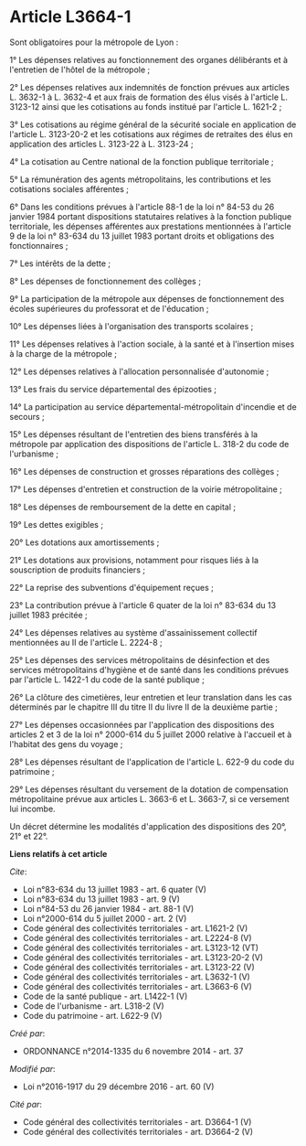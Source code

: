 # Article L3664-1

Sont obligatoires pour la métropole de Lyon : 

1° Les dépenses relatives au fonctionnement des organes délibérants et à l'entretien de l'hôtel de la métropole ; 

2° Les dépenses relatives aux indemnités de fonction prévues aux articles L. 3632-1 à L. 3632-4 et aux frais de formation des
élus visés à l'article L. 3123-12 ainsi que les cotisations au fonds institué par l'article L. 1621-2 ; 

3° Les cotisations au régime général de la sécurité sociale en application de l'article L. 3123-20-2 et les cotisations aux
régimes de retraites des élus en application des articles L. 3123-22 à L. 3123-24 ; 

4° La cotisation au Centre national de la fonction publique territoriale ; 

5° La rémunération des agents métropolitains, les contributions et les cotisations sociales afférentes ; 

6° Dans les conditions prévues à l'article 88-1 de la loi n° 84-53 du 26 janvier 1984 portant dispositions statutaires
relatives à la fonction publique territoriale, les dépenses afférentes aux prestations mentionnées à l'article 9 de la loi n°
83-634 du 13 juillet 1983 portant droits et obligations des fonctionnaires ; 

7° Les intérêts de la dette ; 

8° Les dépenses de fonctionnement des collèges ; 

9° La participation de la métropole aux dépenses de fonctionnement des écoles supérieures du professorat et de l'éducation ; 

10° Les dépenses liées à l'organisation des transports scolaires ; 

11° Les dépenses relatives à l'action sociale, à la santé et à l'insertion mises à la charge de la métropole ; 

12° Les dépenses relatives à l'allocation personnalisée d'autonomie ; 

13° Les frais du service départemental des épizooties ; 

14° La participation au service départemental-métropolitain d'incendie et de secours ; 

15° Les dépenses résultant de l'entretien des biens transférés à la métropole par application des dispositions de l'article
L. 318-2 du code de l'urbanisme ; 

16° Les dépenses de construction et grosses réparations des collèges ; 

17° Les dépenses d'entretien et construction de la voirie métropolitaine ; 

18° Les dépenses de remboursement de la dette en capital ; 

19° Les dettes exigibles ; 

20° Les dotations aux amortissements ; 

21° Les dotations aux provisions, notamment pour risques liés à la souscription de produits financiers ; 

22° La reprise des subventions d'équipement reçues ; 

23° La contribution prévue à l'article 6 quater de la loi n° 83-634 du 13 juillet 1983 précitée ; 

24° Les dépenses relatives au système d'assainissement collectif mentionnées au II de l'article L. 2224-8 ; 

25° Les dépenses des services métropolitains de désinfection et des services métropolitains d'hygiène et de santé dans les
conditions prévues par l'article L. 1422-1 du code de la santé publique ; 

26° La clôture des cimetières, leur entretien et leur translation dans les cas déterminés par le chapitre III du titre II du
livre II de la deuxième partie ; 

27° Les dépenses occasionnées par l'application des dispositions des articles 2 et 3 de la loi n° 2000-614 du 5 juillet 2000
relative à l'accueil et à l'habitat des gens du voyage ; 

28° Les dépenses résultant de l'application de l'article L. 622-9 du code du patrimoine ; 

29° Les dépenses résultant du versement de la dotation de compensation métropolitaine prévue aux articles L. 3663-6 et L.
3663-7, si ce versement lui incombe. 

Un décret détermine les modalités d'application des dispositions des 20°, 21° et 22°.

**Liens relatifs à cet article**

_Cite_:

  - Loi n°83-634 du 13 juillet 1983 - art. 6 quater (V)
  - Loi n°83-634 du 13 juillet 1983 - art. 9 (V)
  - Loi n°84-53 du 26 janvier 1984 - art. 88-1 (V)
  - Loi n°2000-614 du 5 juillet 2000 - art. 2 (V)
  - Code général des collectivités territoriales - art. L1621-2 (V)
  - Code général des collectivités territoriales - art. L2224-8 (V)
  - Code général des collectivités territoriales - art. L3123-12 (VT)
  - Code général des collectivités territoriales - art. L3123-20-2 (V)
  - Code général des collectivités territoriales - art. L3123-22 (V)
  - Code général des collectivités territoriales - art. L3632-1 (V)
  - Code général des collectivités territoriales - art. L3663-6 (V)
  - Code de la santé publique - art. L1422-1 (V)
  - Code de l'urbanisme - art. L318-2 (V)
  - Code du patrimoine - art. L622-9 (V)

_Créé par_:

  - ORDONNANCE n°2014-1335 du 6 novembre 2014 - art. 37

_Modifié par_:

  - Loi n°2016-1917 du 29 décembre 2016 - art. 60 (V)

_Cité par_:

  - Code général des collectivités territoriales - art. D3664-1 (V)
  - Code général des collectivités territoriales - art. D3664-2 (V)
